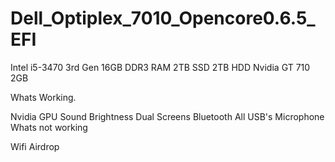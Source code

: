 # Dell_Optiplex_7010_Opencore0.6.5_EFI

Intel i5-3470 3rd Gen 16GB DDR3 RAM 2TB SSD 2TB HDD Nvidia GT 710 2GB

Whats Working.

Nvidia GPU
Sound
Brightness
Dual Screens
Bluetooth
All USB's
Microphone
Whats not working

Wifi
Airdrop
